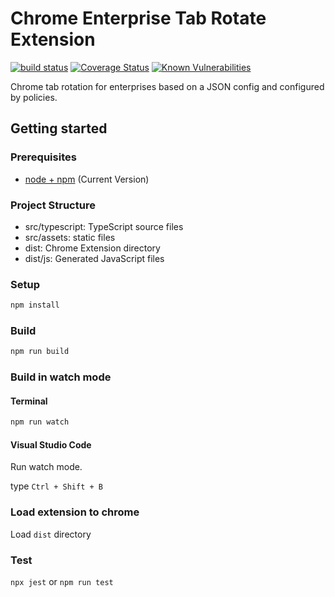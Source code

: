 # Chrome Enterprise Tab Rotate Extension

[![build status](https://img.shields.io/github/workflow/status/silthus/chrome-enterprise-tab-rotate/Node%20CI)](https://github.com/Silthus/chrome-enterprise-tab-rotate/actions) [![Coverage Status](https://coveralls.io/repos/github/Silthus/chrome-enterprise-tab-rotate/badge.svg?branch=master)](https://coveralls.io/github/Silthus/chrome-enterprise-tab-rotate?branch=master) [![Known Vulnerabilities](https://snyk.io/test/github/Silthus/chrome-enterprise-tab-rotate/badge.svg?targetFile=package.json)](https://snyk.io/test/github/Silthus/chrome-enterprise-tab-rotate?targetFile=package.json)

Chrome tab rotation for enterprises based on a JSON config and configured by policies.

## Getting started

### Prerequisites

* [node + npm](https://nodejs.org/) (Current Version)

### Project Structure

* src/typescript: TypeScript source files
* src/assets: static files
* dist: Chrome Extension directory
* dist/js: Generated JavaScript files

### Setup

```sh
npm install
```

### Build

```sh
npm run build
```

### Build in watch mode

#### Terminal

```sh
npm run watch
```

#### Visual Studio Code

Run watch mode.

type `Ctrl + Shift + B`

### Load extension to chrome

Load `dist` directory

### Test

`npx jest` or `npm run test`
